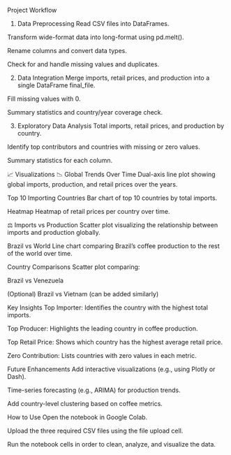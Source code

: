  Project Workflow
1. Data Preprocessing
Read CSV files into DataFrames.

Transform wide-format data into long-format using pd.melt().

Rename columns and convert data types.

Check for and handle missing values and duplicates.

2. Data Integration
Merge imports, retail prices, and production into a single DataFrame final_file.

Fill missing values with 0.

Summary statistics and country/year coverage check.

3. Exploratory Data Analysis
Total imports, retail prices, and production by country.

Identify top contributors and countries with missing or zero values.

Summary statistics for each column.

📈 Visualizations
📉 Global Trends Over Time
Dual-axis line plot showing global imports, production, and retail prices over the years.

 Top 10 Importing Countries
Bar chart of top 10 countries by total imports.

 Heatmap
Heatmap of retail prices per country over time.

⚖ Imports vs Production
Scatter plot visualizing the relationship between imports and production globally.

 Brazil vs World
Line chart comparing Brazil’s coffee production to the rest of the world over time.

 Country Comparisons
Scatter plot comparing:

Brazil vs Venezuela

(Optional) Brazil vs Vietnam (can be added similarly)

 Key Insights
Top Importer: Identifies the country with the highest total imports.

Top Producer: Highlights the leading country in coffee production.

Top Retail Price: Shows which country has the highest average retail price.

Zero Contribution: Lists countries with zero values in each metric.

 Future Enhancements
Add interactive visualizations (e.g., using Plotly or Dash).

Time-series forecasting (e.g., ARIMA) for production trends.

Add country-level clustering based on coffee metrics.

 How to Use
Open the notebook in Google Colab.

Upload the three required CSV files using the file upload cell.

Run the notebook cells in order to clean, analyze, and visualize the data.

